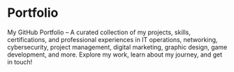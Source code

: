 # Portfolio
My GitHub Portfolio – A curated collection of my projects, skills, certifications, and professional experiences in IT operations, networking, cybersecurity, project management, digital marketing, graphic design, game development, and more. Explore my work, learn about my journey, and get in touch!
